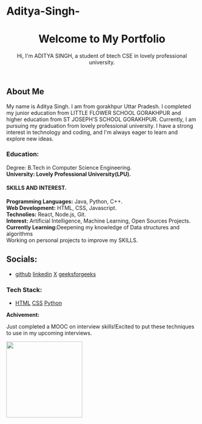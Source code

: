 # Aditya-Singh-
<!DOCTYPE html>
<html lang="en">
<head>
    <meta charset="UTF-8">
    <meta name="viewport" content="width=device-width, initial-scale=1.0">
    <title>My Portfolio</title>
    <link rel="stylesheet" href="styles.css">
</head>
<body>
    <header>
        <h1>Welcome to My Portfolio</h1>
        <p>Hi, I'm ADITYA SINGH, a student of btech CSE in lovely professional university.</p>
    </header>
    <section>
        <h2> About Me</h2>
        <p1>My name is Aditya Singh. I am from gorakhpur Uttar Pradesh. I completed my junior education from LITTLE FLOWER SCHOOL GORAKHPUR and higher education from ST JOSEPH'S SCHOOL GORAKHPUR.
            Currently, I am pursuing my graduation from lovely professional university. I have a strong interest in technology and coding, and I'm always eager to learn and explore new ideas.</p>
        <h3><B><p2>Education:</p2></B></h3>
        <p3>Degree: B.Tech in Computer Science Engineering.</p3>
        <p4><br><b>University: Lovely Professional University(LPU).</b></p4>
        <h4><b>SKILLS AND INTEREST.</b></h4>
        <p5><b>Programming Languages:</b> Java, Python, C++.</p5>
        <p6><br><b>Web Development:</b> HTML, CSS, Javascript.</p6>
        <p7><br><b>Technolies:</b> React, Node.js, Git.</p7>
        <p8><br><b>Interest:</b> Artificial Intelligence, Machine Learning, Open Sources Projects.</p8>
        <p9><br><b>Currently Learning:</b>Deepening my knowledge of Data structures and algorithms</p9>
        <p10><br>Working on personal projects to improve my SKILLS.</p10>
    </section>
    <section>
        <h2><b>Socials:</b></h2>
        <ul>
            <li><a href="https://github.com/adi3520/Aditya-Singh-.git">github</a>
                <a href="www.linkedin.com/in/aditya-singh-a86235326">linkedin</a>
                <a href="https://x.com/AdityaS15160584">X</a>
                <a href="https://www.geeksforgeeks.org/user/adityasins9ns/">geeksforgeeks</a>
                </li>
            </ul>
            <h3><b>Tech Stack:</b></h3>
            <ul>
                <li>
                    <a href="http://127.0.0.1:5500/furniture.html">HTML</a>
                    <a href="c:\Users\adity\Desktop\css html\grid2.html">CSS</a>
                    <a href="c:\Users\adity\Desktop\python\dict.py">Python</a>
                </li>
            </ul>
    </section>
    <section>
        <h><b>Achivement:</b></h>
        <br>
        <p>Just completed a MOOC on interview skills!Excited to put these techniques to use in my upcoming interviews.</p>
        <img src="WhatsApp Image 2024-10-30 at 7.50.30 PM.jpeg" width="200">
    </section>
</body>
</html>
